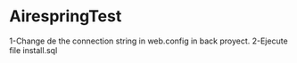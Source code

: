 # AirespringTest
1-Change de the connection string in web.config in back proyect.
2-Ejecute file install.sql

